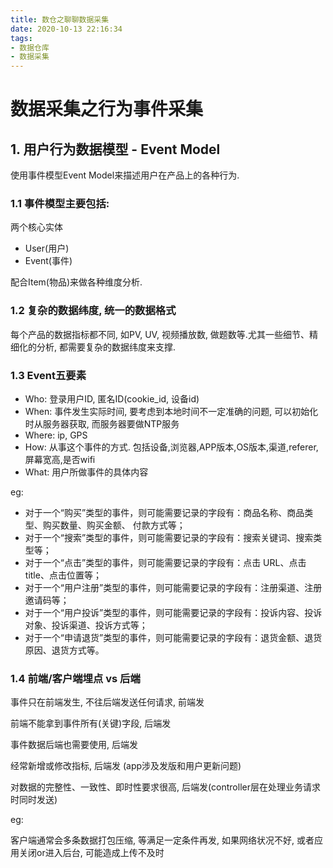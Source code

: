 ```yaml
---
title: 数仓之聊聊数据采集
date: 2020-10-13 22:16:34
tags:
- 数据仓库
- 数据采集
---
```


# 数据采集之行为事件采集

## 1. 用户行为数据模型 -  Event Model

使用事件模型Event Model来描述用户在产品上的各种行为.

### 1.1  事件模型主要包括:

两个核心实体

- User(用户)
- Event(事件)

配合Item(物品)来做各种维度分析.

### 1.2 复杂的数据纬度, 统一的数据格式

 每个产品的数据指标都不同, 如PV, UV, 视频播放数, 做题数等.尤其一些细节、精细化的分析, 都需要复杂的数据纬度来支撑. 
<!--more-->
### 1.3 Event五要素

- Who:  登录用户ID, 匿名ID(cookie_id, 设备id)
- When: 事件发生实际时间, 要考虑到本地时间不一定准确的问题, 可以初始化时从服务器获取, 而服务器要做NTP服务
- Where: ip, GPS
- How: 从事这个事件的方式. 包括设备,浏览器,APP版本,OS版本,渠道,referer,屏幕宽高,是否wifi
- What: 用户所做事件的具体内容

eg: 

- 对于一个“购买”类型的事件，则可能需要记录的字段有：商品名称、商品类型、购买数量、购买金额、 付款方式等；
- 对于一个“搜索”类型的事件，则可能需要记录的字段有：搜索关键词、搜索类型等；
- 对于一个“点击”类型的事件，则可能需要记录的字段有：点击 URL、点击 title、点击位置等；
- 对于一个“用户注册”类型的事件，则可能需要记录的字段有：注册渠道、注册邀请码等；
- 对于一个“用户投诉”类型的事件，则可能需要记录的字段有：投诉内容、投诉对象、投诉渠道、投诉方式等；
- 对于一个“申请退货”类型的事件，则可能需要记录的字段有：退货金额、退货原因、退货方式等。

### 1.4 前端/客户端埋点 vs 后端

事件只在前端发生, 不往后端发送任何请求, 前端发

前端不能拿到事件所有(关键)字段,  后端发

事件数据后端也需要使用, 后端发

经常新增或修改指标, 后端发 (app涉及发版和用户更新问题)

对数据的完整性、一致性、即时性要求很高, 后端发(controller层在处理业务请求时同时发送)

eg: 

客户端通常会多条数据打包压缩, 等满足一定条件再发, 如果网络状况不好, 或者应用关闭or进入后台, 可能造成上传不及时